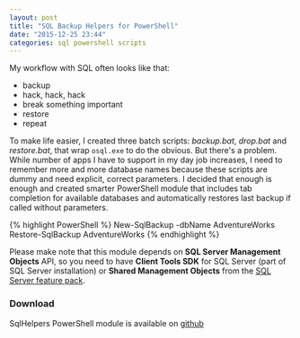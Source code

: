 ```yaml
---
layout: post
title: "SQL Backup Helpers for PowerShell"
date: "2015-12-25 23:44"
categories: sql powershell scripts
---
```


My workflow with SQL often looks like that:

* backup
* hack, hack, hack
* break something important
* restore
* repeat

To make life easier, I created three batch scripts: _backup.bat_, _drop.bat_ and _restore.bat_, that wrap `osql.exe` to do the obvious. But there's a problem. While number of apps I have to support in my day job increases, I need to remember more and more database names because these scripts are dummy and need explicit, correct parameters. I decided that enough is enough and created smarter PowerShell module that includes tab completion for available databases and automatically restores last backup if called without parameters.

{% highlight PowerShell %}
New-SqlBackup -dbName AdventureWorks
Restore-SqlBackup AdventureWorks
{% endhighlight %}

Please make note that this module depends on __SQL Server Management Objects__ API, so you need to have __Client Tools SDK__ for SQL Server (part of SQL Server installation) or __Shared Management Objects__ from the [SQL Server feature pack][ssfp].

### Download

SqlHelpers PowerShell module is available on [github][sqlUtils]

[sqlUtils]: https://github.com/piotratais/SqlHelpersPS/
[ssfp]: https://www.microsoft.com/en-us/download/details.aspx?id=44272
